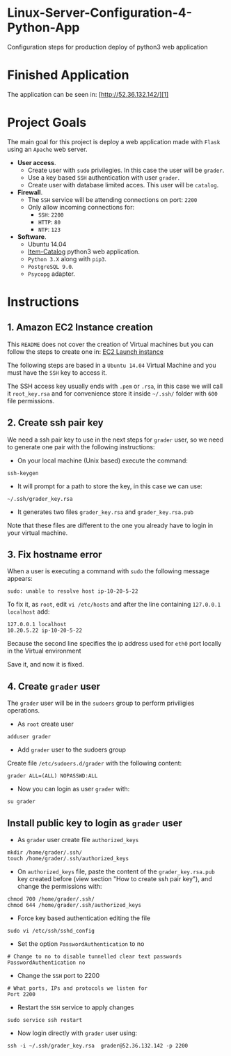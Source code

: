 # Linux-Server-Configuration-4-Python-App
Configuration steps for production deploy of python3 web application


# Finished Application

The application can be seen in:
[http://52.36.132.142/][1]

# Project Goals

The main goal for this project is deploy a web application made with `Flask` using an `Apache` web server.

* **User access**.
	* Create user with `sudo` privilegies. In this case the user will be `grader`.
	* Use a key based `SSH` authentication with user `grader`.
	* Create user with database limited acces. This user will be `catalog`.
* **Firewall**.
	* The `SSH` service will be attending connections on port: `2200`
	* Only allow incoming connections for: 
		* `SSH`: `2200` 
		* `HTTP`: `80` 
		* `NTP`: `123` 
* **Software**.
	* Ubuntu 14.04
	* [Item-Catalog][2] python3 web application.
	* `Python 3.X` along with `pip3`.
	* `PostgreSQL 9.0`.
	* `Psycopg` adapter.

# Instructions

## 1. Amazon EC2 Instance creation
This `README` does not cover the creation of Virtual machines but you can follow the steps to create one in: [EC2 Launch instance][3]

The following steps are based in a `Ubuntu 14.04` Virtual Machine and you must have the `SSH` key to access it.

The SSH access key usually ends with `.pem` or `.rsa`, in this case we will call it `root_key.rsa` and for convenience store it inside `~/.ssh/` folder with `600` file permissions.

## 2. Create ssh pair key
We need a ssh pair key to use in the next steps for `grader` user, so we need to generate one pair with the following instructions: 

* On your local machine (Unix based) execute the command:

```
ssh-keygen
```

* It will prompt for a path to store the key, in this case we can use: 

```
~/.ssh/grader_key.rsa
```

* It generates two files `grader_key.rsa` and `grader_key.rsa.pub`

Note that these files are different to the one you already have to login in your virtual machine.

## 3. Fix hostname error

When a user is executing a command with `sudo` the following message appears:

```
sudo: unable to resolve host ip-10-20-5-22
```

To fix it, as `root`, edit `vi /etc/hosts` and after the line containing `127.0.0.1 localhost` add:

```
127.0.0.1 localhost
10.20.5.22 ip-10-20-5-22
```
Because the second line specifies the ip address used for `eth0` port locally in the Virtual environment

Save it, and now it is fixed.


## 4. Create `grader` user

The `grader` user will be in the `sudoers` group to perform priviligies operations.

* As `root` create user

```
adduser grader
```

* Add `grader` user to the sudoers group

Create file `/etc/sudoers.d/grader` with the following content:

```
grader ALL=(ALL) NOPASSWD:ALL
```

* Now you can login as user `grader` with:

```
su grader
```
## Install public key to login as `grader` user


* As `grader` user create file `authorized_keys`

```
mkdir /home/grader/.ssh/
touch /home/grader/.ssh/authorized_keys
```

* On `authorized_keys` file, paste the content of the `grader_key.rsa.pub` key created before (view section "How to create ssh pair key"), and change the permissions with:

```
chmod 700 /home/grader/.ssh/
chmod 644 /home/grader/.ssh/authorized_keys
```

* Force key based authentication editing the file 

```
sudo vi /etc/ssh/sshd_config
``` 

* Set the option `PasswordAuthentication` to no

```
# Change to no to disable tunnelled clear text passwords
PasswordAuthentication no
```

* Change the `SSH` port to 2200

```
# What ports, IPs and protocols we listen for
Port 2200
```

* Restart the `SSH` service to apply changes

```
sudo service ssh restart
```

* Now login directly with `grader` user using:

```
ssh -i ~/.ssh/grader_key.rsa  grader@52.36.132.142 -p 2200
```

[1]: http://52.36.132.142/
[2]: https://github.com/aristoteles-nunez/Item-Catalog/
[3]: http://docs.aws.amazon.com/AWSEC2/latest/UserGuide/EC2_GetStarted.html#ec2-launch-instance_linux